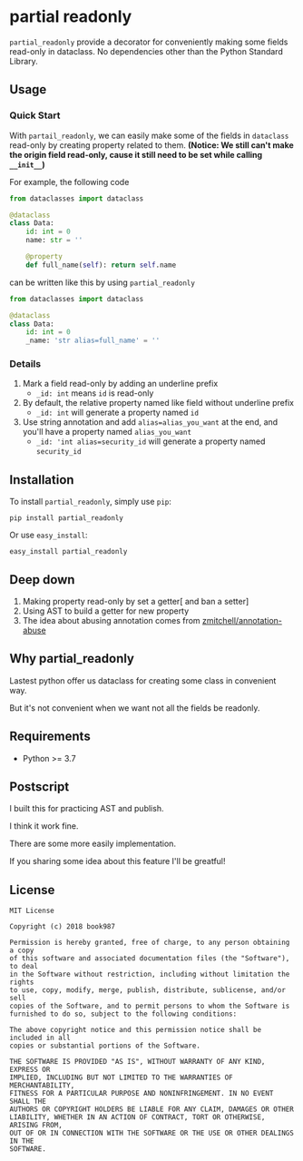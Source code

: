 # partial readonly

`partial_readonly` provide a decorator for conveniently making some fields read-only in dataclass. No dependencies other than the Python Standard Library.




## Usage


### Quick Start

With `partail_readonly`, we can easily make some of the fields in `dataclass` read-only by creating property related to them. __(Notice: We still can't make the origin field read-only, cause it still need to be set while calling `__init__`)__

For example, the following code
```python
from dataclasses import dataclass

@dataclass
class Data:
    id: int = 0
    name: str = ''

    @property
    def full_name(self): return self.name
```
can be written like this by using `partial_readonly`
```python
from dataclasses import dataclass

@dataclass
class Data:
    id: int = 0
    _name: 'str alias=full_name' = ''
```

### Details

1. Mark a field read-only by adding an underline prefix
    - `_id: int` means `id` is read-only
2. By default, the relative property named like field without underline prefix
    - `_id: int` will generate a property named `id`
3. Use string annotation and add `alias=alias_you_want` at the end, and you'll have a property named `alias_you_want`
    - `_id: 'int alias=security_id` will generate a property named `security_id`


## Installation

To install `partial_readonly`, simply use `pip`:

```pip install partial_readonly```

Or use `easy_install`:

```easy_install partial_readonly```


## Deep down

1. Making property read-only by set a getter[ and ban a setter]
2. Using AST to build a getter for new property
3. The idea about abusing annotation comes from [zmitchell/annotation-abuse](zmitchell/annotation-abuse)


## Why partial_readonly

Lastest python offer us dataclass for creating some class in convenient way.

But it's not convenient when we want not all the fields be readonly.


## Requirements

- Python >= 3.7


## Postscript

I built this for practicing AST and publish.

I think it work fine.

There are some more easily implementation.

If you sharing some idea about this feature I'll be greatful!


## License

```
MIT License

Copyright (c) 2018 book987

Permission is hereby granted, free of charge, to any person obtaining a copy
of this software and associated documentation files (the "Software"), to deal
in the Software without restriction, including without limitation the rights
to use, copy, modify, merge, publish, distribute, sublicense, and/or sell
copies of the Software, and to permit persons to whom the Software is
furnished to do so, subject to the following conditions:

The above copyright notice and this permission notice shall be included in all
copies or substantial portions of the Software.

THE SOFTWARE IS PROVIDED "AS IS", WITHOUT WARRANTY OF ANY KIND, EXPRESS OR
IMPLIED, INCLUDING BUT NOT LIMITED TO THE WARRANTIES OF MERCHANTABILITY,
FITNESS FOR A PARTICULAR PURPOSE AND NONINFRINGEMENT. IN NO EVENT SHALL THE
AUTHORS OR COPYRIGHT HOLDERS BE LIABLE FOR ANY CLAIM, DAMAGES OR OTHER
LIABILITY, WHETHER IN AN ACTION OF CONTRACT, TORT OR OTHERWISE, ARISING FROM,
OUT OF OR IN CONNECTION WITH THE SOFTWARE OR THE USE OR OTHER DEALINGS IN THE
SOFTWARE.
```
